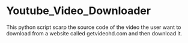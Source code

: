 # Youtube_Video_Downloader
This python script scarp the source code of the video the user want to download from a website called getvideohd.com and then download it.
